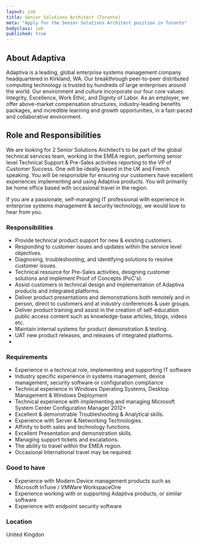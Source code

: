 ```yaml
---
layout: job
title: Senior Solutions Architect (Toronto)
meta: "Apply for the Senior Solutions Architect position in Toronto"
bodyclass: job
published: true
---
```


## About Adaptiva
Adaptiva is a leading, global enterprise systems management company headquartered in Kirkland, WA. Our breakthrough peer-to-peer distributed computing technology is trusted by hundreds of large enterprises around the world. Our environment and culture incorporate our four core values: Integrity, Excellence, Work Ethic, and Dignity of Labor. As an employer, we offer above-market compensation structures, industry-leading benefits packages, and incredible learning and growth opportunities, in a fast-paced and collaborative environment.

## Role and Responsibilities
We are looking for 2 Senior Solutions Architect’s to be part of the global technical services team, working in the EMEA region, performing senior level Technical Support & Pre-Sales activities reporting to the VP of Customer Success. One will be ideally based in the UK and French speaking. You will be responsible for ensuring our customers have excellent experiences implementing and using Adaptiva products. You will primarily be home office based with occasional travel in the region.

If you are a passionate, self-managing IT professional with experience in enterprise systems management & security technology, we would love to hear from you.

### Responsibilities
* Provide technical product support for new & existing customers.
* Responding to customer issues and updates within the service level objectives.
* Diagnosing, troubleshooting, and identifying solutions to resolve customer issues.
* Technical resource for Pre-Sales activities, designing customer solutions and implement Proof of Concepts (PoC's).
* Assist customers in technical design and implementation of Adaptiva products and integrated platforms.
* Deliver product presentations and demonstrations both remotely and in person, direct to customers and at industry conferences & user groups.
* Deliver product training and assist in the creation of self-education public access content such as knowledge-base articles, blogs, videos etc.
* Maintain internal systems for product demonstration & testing.
* UAT new product releases, and releases of integrated platforms.
* 

### Requirements
* Experience in a technical role, implementing and supporting IT software
* Industry specific experience in systems management, device management, security software or configuration compliance
* Technical experience in Windows Operating Systems, Desktop Management & Windows Deployment
* Technical experience with implementing and managing Microsoft System Center Configuration Manager 2012+
* Excellent & demonstrable Troubleshooting & Analytical skills.
* Experience with Server & Networking Technologies.
* Affinity to both sales and technology functions.
* Excellent Presentation and demonstration skills.
* Managing support tickets and escalations.
* The ability to travel within the EMEA region.
* Occasional International travel may be required.


### Good to have
* Experience with Modern Device management products such as Microsoft InTune / VMWare WorkspaceOne
* Experience working with or supporting Adaptiva products, or similar software
* Experience with endpoint security software

### Location
United Kingdon